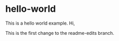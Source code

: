 # hello-world
This is a hello world example.
Hi,

This is the first change to the readme-edits branch.
